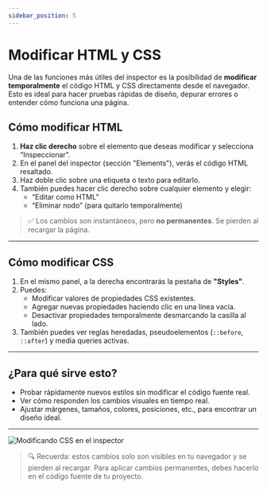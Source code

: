 ```yaml
---
sidebar_position: 5
---
```


# Modificar HTML y CSS

Una de las funciones más útiles del inspector es la posibilidad de **modificar temporalmente** el código HTML y CSS directamente desde el navegador. Esto es ideal para hacer pruebas rápidas de diseño, depurar errores o entender cómo funciona una página.

## Cómo modificar HTML

1. **Haz clic derecho** sobre el elemento que deseas modificar y selecciona “Inspeccionar”.
2. En el panel del inspector (sección "Elements"), verás el código HTML resaltado.
3. Haz doble clic sobre una etiqueta o texto para editarlo.
4. También puedes hacer clic derecho sobre cualquier elemento y elegir:
   - “Editar como HTML”
   - “Eliminar nodo” (para quitarlo temporalmente)

> ✅ Los cambios son instantáneos, pero **no permanentes**. Se pierden al recargar la página.

---

## Cómo modificar CSS

1. En el mismo panel, a la derecha encontrarás la pestaña de **"Styles"**.
2. Puedes:
   - Modificar valores de propiedades CSS existentes.
   - Agregar nuevas propiedades haciendo clic en una línea vacía.
   - Desactivar propiedades temporalmente desmarcando la casilla al lado.
3. También puedes ver reglas heredadas, pseudoelementos (`::before`, `::after`) y media queries activas.

---

## ¿Para qué sirve esto?

- Probar rápidamente nuevos estilos sin modificar el código fuente real.
- Ver cómo responden los cambios visuales en tiempo real.
- Ajustar márgenes, tamaños, colores, posiciones, etc., para encontrar un diseño ideal.

---

![Modificando CSS en el inspector](https://i.ibb.co/tT5ByVmZ/Screenshot-7.png)

> 🔍 Recuerda: estos cambios solo son visibles en tu navegador y se pierden al recargar. Para aplicar cambios permanentes, debes hacerlo en el código fuente de tu proyecto.
